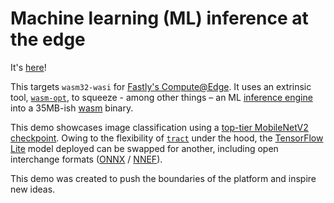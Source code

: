 # Machine learning (ML) inference at the edge

It's [here](https://developer.fastly.com/solutions/demos/edgeml/)! 

This targets `wasm32-wasi` for [Fastly's Compute@Edge](https://www.fastly.com/products/edge-compute/serverless). It uses an extrinsic tool, [`wasm-opt`](https://github.com/WebAssembly/binaryen#tools), to squeeze - among other things – an ML [inference engine](https://en.wikipedia.org/wiki/Inference_engine) into a 35MB-ish [wasm](https://webassembly.org/) binary.

This demo showcases image classification using a [top-tier MobileNetV2 checkpoint](https://github.com/tensorflow/models/tree/master/research/slim/nets/mobilenet). Owing to the flexibility of [`tract`](https://github.com/sonos/tract) under the hood, the [TensorFlow Lite](https://www.tensorflow.org/lite/guide/hosted_model) model deployed can be swapped for another, including open interchange formats ([ONNX](https://onnx.ai/) / [NNEF](https://www.khronos.org/nnef)).

This demo was created to push the boundaries of the platform and inspire new ideas. 
